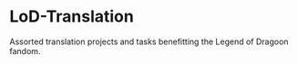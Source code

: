 # LoD-Translation
Assorted translation projects and tasks benefitting the Legend of Dragoon fandom.
